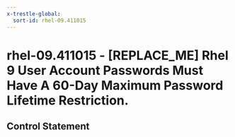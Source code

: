 ```yaml
---
x-trestle-global:
  sort-id: rhel-09.411015
---
```


# rhel-09.411015 - \[REPLACE_ME\] Rhel 9 User Account Passwords Must Have A 60-Day Maximum Password Lifetime Restriction.

## Control Statement
